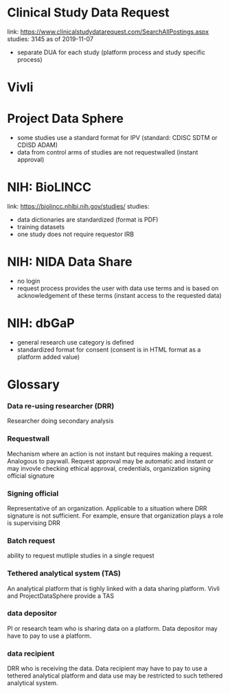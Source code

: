 # Clinical Study Data Request
link: https://www.clinicalstudydatarequest.com/SearchAllPostings.aspx
studies: 3145 as of 2019-11-07
- separate DUA for each study (platform process and study specific process)

# Vivli


# Project Data Sphere
- some studies use a standard format for IPV (standard: CDISC SDTM or CDISD ADAM)
- data from control arms of studies are not requestwalled (instant approval)

# NIH: BioLINCC
link: https://biolincc.nhlbi.nih.gov/studies/
studies:
- data dictionaries are standardized (format is PDF)
- training datasets
- one study does not require requestor IRB

# NIH: NIDA Data Share
- no login
- request process provides the user with data use terms and is based on acknowledgement of these terms (instant access to the requested data)

# NIH: dbGaP
- general research use category is defined
- standardized format for consent (consent is in HTML format as a platform added value)


# Glossary
### Data re-using researcher (DRR)
Researcher doing secondary analysis
### Requestwall
Mechanism where an action is not instant but requires making a request. Analogous to paywall. Request approval may be automatic and instant or may invovle checking ethical approval, credentials, organization signing official signature
### Signing official
Representative of an organization. Applicable to a situation where DRR signature is not sufficient. For example, ensure that organization plays a role is supervising DRR
### Batch request
ability to request mutliple studies in a single request
### Tethered analytical system (TAS)
An analytical platform that is tighly linked with a data sharing platform. Vivli and ProjectDataSphere provide a TAS

### data depositor
PI or research team who is sharing data on a platform. Data depositor may have to pay to use a platform.
### data recipient
DRR who is receiving the data. Data recipient may have to pay to use a tethered analytical platform and data use may be restricted to such tethered analytical system.

